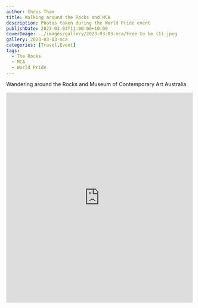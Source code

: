 ```yaml
---
author: Chris Tham
title: Walking around the Rocks and MCA
description: Photos taken during the World Pride event
publishDate: 2023-03-03T11:00:00+10:00
coverImage: ../images/gallery/2023-03-03-mca/Free to be (1).jpeg
gallery: 2023-03-03-mca
categories: [Travel,Event]
tags:
  - The Rocks
  - MCA
  - World Pride
---
```


Wandering around the Rocks and Museum of Contemporary Art Australia

<iframe src="https://www.facebook.com/plugins/post.php?href=https%3A%2F%2Fwww.facebook.com%2Fchris1.tham%2Fposts%2Fpfbid0ftT78iBfGyye57Y2q7YVzCBbcnCGj3HvJWwHjFEj7Et5HpPCPxCuyB9BD7V7tb1l&show_text=true&width=500" width="500" height="562" style="border:none;overflow:hidden" scrolling="no" frameborder="0" allowfullscreen="true" allow="autoplay; clipboard-write; encrypted-media; picture-in-picture; web-share"></iframe>